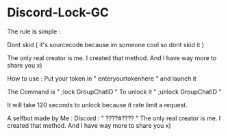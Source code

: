 # Discord-Lock-GC


The rule is simple :

Dont skid ( it's sourcecode because im someone cool so dont skid it )

The only real creator is me. I created that method. And I have way more to share you x)



How to use :
Put your token in " enteryourtokenhere " and launch it

The Command is " ;lock GroupChatID "
To unlock it " ;unlock GroupChatID "

It will take 120 seconds to unlock because it rate limit a request.



A selfbot made by Me : Discord : " ????#???? "
The only real creator is me. I created that method. And I have way more to share you x)
